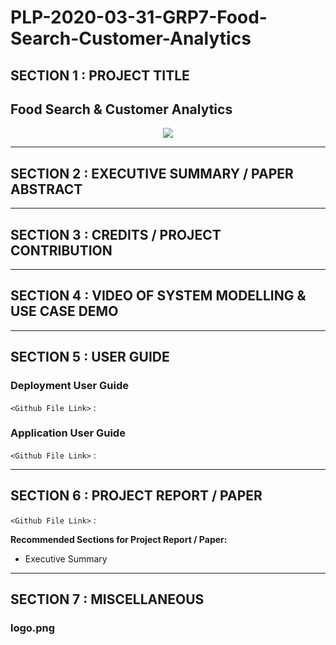 # PLP-2020-03-31-GRP7-Food-Search-Customer-Analytics
## SECTION 1 : PROJECT TITLE
## Food Search & Customer Analytics

<div align=center>
<img src="Miscellaneous/logo.png"
     style="" />
</div>


---
## SECTION 2 : EXECUTIVE SUMMARY / PAPER ABSTRACT



---
## SECTION 3 : CREDITS / PROJECT CONTRIBUTION



---
## SECTION 4 : VIDEO OF SYSTEM MODELLING & USE CASE DEMO



---
## SECTION 5 : USER GUIDE
### Deployment User Guide

`<Github File Link>` : 

### Application User Guide

`<Github File Link>` :

---
## SECTION 6 : PROJECT REPORT / PAPER

`<Github File Link>` :

**Recommended Sections for Project Report / Paper:**
- Executive Summary


---
## SECTION 7 : MISCELLANEOUS

### logo.png
